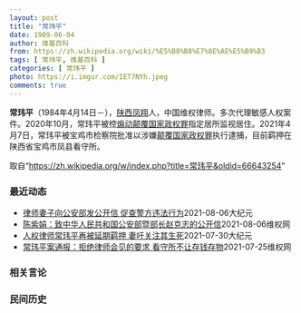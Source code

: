 ```yaml
---
layout: post
title: "常玮平"
date: 1989-06-04
author: 维基百科
from: https://zh.wikipedia.org/wiki/%E5%B8%B8%E7%8E%AE%E5%B9%B3
tags: [ 常玮平, 维基百科 ]
categories: [ 常玮平 ]
photo: https://i.imgur.com/IET7NYh.jpeg
comments: true
---
```

<div class="mw-parser-output">
<p><b>常玮平</b>（1984年4月14日<span class="useeditintro" title="Template:BLP editintro">－</span>），<a href="/wiki/%E9%99%95%E8%A5%BF" class="mw-redirect" title="陕西">陕西</a><a href="/wiki/%E5%87%A4%E7%BF%94" class="mw-redirect" title="凤翔">凤翔</a>人，中国维权律师。多次代理敏感人权案件。2020年10月，常玮平被控<a href="/wiki/%E7%85%BD%E5%8A%A8%E9%A2%A0%E8%A6%86%E5%9B%BD%E5%AE%B6%E6%94%BF%E6%9D%83%E7%BD%AA" title="煽动颠覆国家政权罪">煽动颠覆国家政权罪</a>指定居所监视居住。2021年4月7日，常玮平被宝鸡市检察院批准以涉嫌<a href="/wiki/%E9%A2%A0%E8%A6%86%E5%9B%BD%E5%AE%B6%E6%94%BF%E6%9D%83%E7%BD%AA" title="颠覆国家政权罪">颠覆国家政权罪</a>执行逮捕，目前羁押在陕西省宝鸡市凤县看守所。
</p>
</div><noscript><img src="//zh.wikipedia.org/wiki/Special:CentralAutoLogin/start?type=1x1" alt="" title="" width="1" height="1" style="border: none; position: absolute;"></noscript>
<div class="printfooter">取自“<a dir="ltr" href="https://zh.wikipedia.org/w/index.php?title=常玮平&amp;oldid=66643254">https://zh.wikipedia.org/w/index.php?title=常玮平&amp;oldid=66643254</a>”</div><div id="recent-news"><h3>最近动态</h3><ul><li><a href="https://nodebe4.github.io/waimei/2021-08-06/%E5%BE%8B%E5%B8%88%E5%A6%BB%E5%AD%90%E5%90%91%E5%85%AC%E5%AE%89%E9%83%A8%E5%8F%91%E5%85%AC%E5%BC%80%E4%BF%A1-%E4%BF%83%E6%9F%A5%E8%AD%A6%E6%96%B9%E8%BF%9D%E6%B3%95%E8%A1%8C%E4%B8%BA" title="律师妻子向公安部发公开信 促查警方违法行为—— 【大纪元2021年08月07日讯】（大纪元特约记者常春、李新安采访报导）人权律师常玮平涉嫌“颠覆国家政权”一案，近日被曝是中共公安部督办案件，办案...">律师妻子向公安部发公开信 促查警方违法行为</a><time>2021-08-06</time><a class="tag">大纪元</a></li>
<li><a href="https://nodebe4.github.io/waimei/2021-08-06/%E9%99%88%E7%B4%AB%E5%A8%9F-%E8%87%B4%E4%B8%AD%E5%8D%8E%E4%BA%BA%E6%B0%91%E5%85%B1%E5%92%8C%E5%9B%BD%E5%85%AC%E5%AE%89%E9%83%A8%E6%9A%A8%E9%83%A8%E9%95%BF%E8%B5%B5%E5%85%8B%E5%BF%97%E7%9A%84%E5%85%AC%E5%BC%80%E4%BF%A1" title="陈紫娟：致中华人民共和国公安部暨部长赵克志的公开信—— 尊敬的公安部暨赵克志部长： 我叫陈紫娟，微生物学博士，毕业于中国科学院XXX研究所（北京）。系在押人员常玮平的妻子。身份证号：610322...">陈紫娟：致中华人民共和国公安部暨部长赵克志的公开信</a><time>2021-08-06</time><a class="tag">维权网</a></li>
<li><a href="https://nodebe4.github.io/waimei/2021-07-30/%E4%BA%BA%E6%9D%83%E5%BE%8B%E5%B8%88%E5%B8%B8%E7%8E%AE%E5%B9%B3%E5%86%8D%E8%A2%AB%E5%BB%B6%E6%9C%9F%E7%BE%81%E6%8A%BC-%E5%A6%BB%E5%90%81%E5%85%B3%E6%B3%A8%E5%85%B6%E7%94%9F%E6%AD%BB" title="人权律师常玮平再被延期羁押 妻吁关注其生死—— 【大纪元2021年07月30日讯】（大纪元记者洪宁采访报导）近日，陈紫娟再次去陕西省宝鸡市凤县看守所，为丈夫常玮平存钱被拒。同时得知，人权律师常玮...">人权律师常玮平再被延期羁押 妻吁关注其生死</a><time>2021-07-30</time><a class="tag">大纪元</a></li>
<li><a href="https://nodebe4.github.io/waimei/2021-07-25/%E5%B8%B8%E7%8E%AE%E5%B9%B3%E6%A1%88%E9%80%9A%E6%8A%A5-%E6%8B%92%E7%BB%9D%E5%BE%8B%E5%B8%88%E4%BC%9A%E8%A7%81%E7%9A%84%E8%A6%81%E6%B1%82-%E7%9C%8B%E5%AE%88%E6%89%80%E4%B8%8D%E8%AE%A9%E5%AD%98%E9%92%B1%E5%AD%98%E7%89%A9" title="常玮平案通报：拒绝律师会见的要求 看守所不让存钱存物—— （维权网信息中心报道）2021年7月25日，本网获悉：近日维权人士包龙军、李大伟陪同常玮平律师的妻子陈紫娟再次来到陕西省公安厅、陕西省检...">常玮平案通报：拒绝律师会见的要求 看守所不让存钱存物</a><time>2021-07-25</time><a class="tag">维权网</a></li>
</ul></div><div id="open-opinion"><h3>相关言论</h3><ul></ul></div><div id="mjls-record"><h3>民间历史</h3><ul></ul></div>